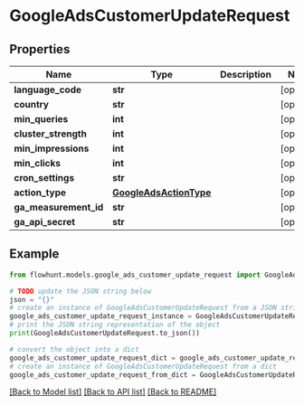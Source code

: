 # GoogleAdsCustomerUpdateRequest


## Properties

Name | Type | Description | Notes
------------ | ------------- | ------------- | -------------
**language_code** | **str** |  | [optional] 
**country** | **str** |  | [optional] 
**min_queries** | **int** |  | [optional] 
**cluster_strength** | **int** |  | [optional] 
**min_impressions** | **int** |  | [optional] 
**min_clicks** | **int** |  | [optional] 
**cron_settings** | **str** |  | [optional] 
**action_type** | [**GoogleAdsActionType**](GoogleAdsActionType.md) |  | [optional] 
**ga_measurement_id** | **str** |  | [optional] 
**ga_api_secret** | **str** |  | [optional] 

## Example

```python
from flowhunt.models.google_ads_customer_update_request import GoogleAdsCustomerUpdateRequest

# TODO update the JSON string below
json = "{}"
# create an instance of GoogleAdsCustomerUpdateRequest from a JSON string
google_ads_customer_update_request_instance = GoogleAdsCustomerUpdateRequest.from_json(json)
# print the JSON string representation of the object
print(GoogleAdsCustomerUpdateRequest.to_json())

# convert the object into a dict
google_ads_customer_update_request_dict = google_ads_customer_update_request_instance.to_dict()
# create an instance of GoogleAdsCustomerUpdateRequest from a dict
google_ads_customer_update_request_from_dict = GoogleAdsCustomerUpdateRequest.from_dict(google_ads_customer_update_request_dict)
```
[[Back to Model list]](../README.md#documentation-for-models) [[Back to API list]](../README.md#documentation-for-api-endpoints) [[Back to README]](../README.md)


